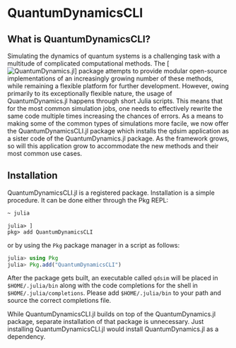 # QuantumDynamicsCLI

<!-- | **Documentation** | **Build Status** | **Citation** |
|:-----------------:|:---------:|:-------------:|
|[![Dev](https://img.shields.io/badge/docs-dev-blue.svg)](https://amartyabose.github.io/QuantumDynamics.jl/dev/)|[![Run tests](https://github.com/amartyabose/QuantumDynamics.jl/actions/workflows/test.yml/badge.svg?branch=main)](https://github.com/amartyabose/QuantumDynamics.jl/actions/workflows/test.yml)|[![DOI](https://img.shields.io/badge/DOI-10.1063/5.0151483-blue.svg)](https://doi.org/10.1063/5.0151483)| -->

## What is QuantumDynamicsCLI?
Simulating the dynamics of quantum systems is a challenging task with a
multitude of complicated computational methods. The
[![QuantumDynamics.jl](https://github.com/amartyabose/QuantumDynamics.jl)]
package attempts to provide modular open-source implementations of an
increasingly growing number of these methods, while remaining a flexible
platform for further development. However, owing primarily to its exceptionally
flexible nature, the usage of QuantumDynamics.jl happens through short Julia
scripts. This means that for the most common simulation jobs, one needs to
effectively rewrite the same code multiple times increasing the chances of
errors. As a means to making some of the common types of simulations more
facile, we now offer the QuantumDynamicsCLI.jl package which installs the qdsim
application as a sister code of the QuantumDynamics.jl package. As the framework
grows, so will this application grow to accommodate the new methods and their
most common use cases.

## Installation
QuantumDynamicsCLI.jl is a registered package. Installation is a simple procedure. It can be done either through the Pkg REPL:
```bash
~ julia
```

```
julia> ]
pkg> add QuantumDynamicsCLI
```

or by using the `Pkg` package manager in a script as follows:
```julia
julia> using Pkg
julia> Pkg.add("QuantumDynamicsCLI")
```

After the package gets built, an executable called `qdsim` will be placed in `$HOME/.julia/bin` along with the code completions for the shell in `$HOME/.julia/completions`. Please add `$HOME/.julia/bin` to your path and source the correct completions file.

While QuantumDynamicsCLI.jl builds on top of the QuantumDynamics.jl package, separate installation of that package is unnecessary. Just installing QuantumDynamicsCLI.jl would install QuantumDynamics.jl as a dependency.